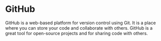 # GitHub

GitHub is a web-based platform for version control using Git. It is a place where you can store your code and collaborate with others. GitHub is a great tool for open-source projects and for sharing code with others.